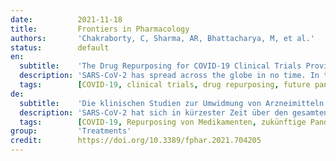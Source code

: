 ```yaml
---
date:          2021-11-18
title:         Frontiers in Pharmacology
authors:       'Chakraborty, C, Sharma, AR, Bhattacharya, M, et al.'
status:        default
en:
  subtitle:    'The Drug Repurposing for COVID-19 Clinical Trials Provide Very Effective Therapeutic Combinations: Lessons Learned From Major Clinical Studies'
  description: 'SARS-CoV-2 has spread across the globe in no time. In the beginning, people suffered due to the absence of efficacious drugs required to treat severely ill patients. Nevertheless, still, there are no established therapeutic molecules against the SARS-CoV-2. Therefore, repurposing of the drugs started against SARS-CoV-2, due to which several drugs were approved for the treatment of COVID-19 patients. This paper reviewed the treatment regime for COVID-19 through drug repurposing from December 8, 2019 (the day when WHO recognized COVID-19 as a pandemic) until today. We have reviewed all the clinical trials from RECOVERY trials, ACTT-1 and ACTT-2 study group, and other major clinical trial platforms published in highly reputed journals such as NEJM, Lancet, etc. In addition to single-molecule therapy, several combination therapies were also evaluated to understand the treatment of COVID-19 from these significant clinical trials. To date, several lessons have been learned on the therapeutic outcomes for COVID-19. The paper also outlines the experiences gained during the repurposing of therapeutic molecules (hydroxychloroquine, ritonavir/ lopinavir, favipiravir, remdesivir, ivermectin, dexamethasone, camostatmesylate, and heparin), immunotherapeutic molecules (tocilizumab, mavrilimumab, baricitinib, and interferons), combination therapy, and convalescent plasma therapy to treat COVID-19 patients. We summarized that anti-viral therapeutic (remdesivir) and immunotherapeutic (tocilizumab, dexamethasone, and baricitinib) therapy showed some beneficial outcomes. Until March 2021, 4952 clinical trials have been registered in ClinicalTrials.gov toward the drug and vaccine development for COVID-19. More than 100 countries have participated in contributing to these clinical trials. Other than the registered clinical trials (medium to large-size), several small-size clinical trials have also been conducted from time to time to evaluate the treatment of COVID-19. Four molecules showed beneficial therapeutic to treat COVID-19 patients. The short-term repurposing of the existing drug may provide a successful outcome for COVID-19 patients. Therefore, more clinical trials can be initiated using potential anti-viral molecules by evaluating in different phases of clinical trials.'
  tags:        [COVID-19, clinical trials, drug repurposing, future pandemics, treatment experience]
de:
  subtitle:    'Die klinischen Studien zur Umwidmung von Arzneimitteln für COVID-19 liefern sehr wirksame therapeutische Kombinationen: Lehren aus großen klinischen Studien'
  description: 'SARS-CoV-2 hat sich in kürzester Zeit über den gesamten Globus ausgebreitet. Anfangs litten die Menschen darunter, dass es keine wirksamen Medikamente zur Behandlung der schwer erkrankten Patienten gab. Dennoch gibt es immer noch keine etablierten therapeutischen Moleküle gegen SARS-CoV-2. Daher wurde mit der Umwidmung von Medikamenten gegen SARS-CoV-2 begonnen, wodurch mehrere Medikamente für die Behandlung von COVID-19-Patienten zugelassen wurden. In diesem Beitrag wird die Behandlung von COVID-19 durch die Umwidmung von Medikamenten seit dem 8. Dezember 2019 (dem Tag, an dem die WHO COVID-19 als Pandemie anerkannte) bis heute untersucht. Wir haben alle klinischen Studien aus den RECOVERY-Studien, der ACTT-1- und ACTT-2-Studiengruppe und anderen wichtigen klinischen Studienplattformen geprüft, die in renommierten Fachzeitschriften wie NEJM, Lancet usw. veröffentlicht wurden. Neben der Einzelmolekültherapie wurden auch mehrere Kombinationstherapien bewertet, um die Behandlung von COVID-19 aus diesen bedeutenden klinischen Studien zu verstehen. Bis heute wurden mehrere Lehren aus den therapeutischen Ergebnissen für COVID-19 gezogen. In dem Beitrag werden auch die Erfahrungen beschrieben, die beim Repurposing therapeutischer Moleküle (Hydroxychloroquin, Ritonavir/Lopinavir, Favipiravir, Remdesivir, Ivermectin, Dexamethason, Camostatmesylat und Heparin), immuntherapeutischer Moleküle (Tocilizumab, Mavrilimumab, Baricitinib und Interferone), der Kombinationstherapie und der Therapie mit rekonvaleszentem Plasma zur Behandlung von COVID-19-Patienten gemacht wurden. Wir fassen zusammen, dass die antivirale Therapie (Remdesivir) und die immuntherapeutische Therapie (Tocilizumab, Dexamethason und Baricitinib) einige positive Ergebnisse zeigten. Bis März 2021 wurden 4952 klinische Studien zur Entwicklung von Medikamenten und Impfstoffen für COVID-19 bei ClinicalTrials.gov registriert. Mehr als 100 Länder haben zu diesen klinischen Studien beigetragen. Neben den registrierten (mittelgroßen bis großen) klinischen Studien wurden von Zeit zu Zeit auch mehrere kleinere klinische Studien durchgeführt, um die Behandlung von COVID-19 zu untersuchen. Vier Moleküle erwiesen sich als vorteilhaft für die Behandlung von COVID-19-Patienten. Die kurzfristige Umwidmung eines bestehenden Medikaments könnte für COVID-19-Patienten ein erfolgreiches Ergebnis bringen. Daher können weitere klinische Studien mit potenziellen antiviralen Molekülen eingeleitet werden, indem sie in verschiedenen Phasen der klinischen Studien bewertet werden.' 
  tags:        [COVID-19, Repurposing von Medikamenten, zukünftige Pandemien, Erfahrung in der Behandlung, Klinische Studien]
group:         'Treatments'
credit:        https://doi.org/10.3389/fphar.2021.704205
---
```

